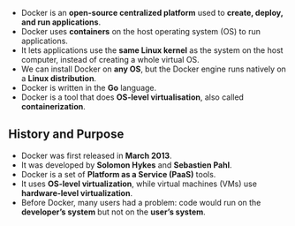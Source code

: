
- Docker is an **open-source centralized platform** used to **create, deploy, and run applications**. 
- Docker uses **containers** on the host operating system (OS) to run applications.
- It lets applications use the **same Linux kernel** as the system on the host computer, instead of creating a whole virtual OS. 
- We can install Docker on **any OS**, but the Docker engine runs natively on a **Linux distribution**.
- Docker is written in the **Go** language.
- Docker is a tool that does **OS-level virtualisation**, also called **containerization**.

## History and Purpose  
- Docker was first released in **March 2013**. 
- It was developed by **Solomon Hykes** and **Sebastien Pahl**. 
- Docker is a set of **Platform as a Service (PaaS)** tools. 
- It uses **OS-level virtualization**, while virtual machines (VMs) use **hardware-level virtualization**. 
- Before Docker, many users had a problem: code would run on the **developer’s system** but not on the **user’s system**.

